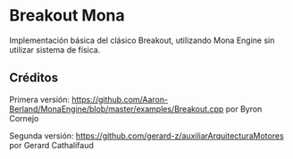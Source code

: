 # Breakout Mona

Implementación básica del clásico Breakout, utilizando Mona Engine sin utilizar sistema de física.

## Créditos

Primera versión: https://github.com/Aaron-Berland/MonaEngine/blob/master/examples/Breakout.cpp por Byron Cornejo

Segunda versión: https://github.com/gerard-z/auxiliarArquitecturaMotores por Gerard Cathalifaud